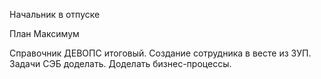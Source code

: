 Начальник в отпуске

План Максимум

Справочник ДЕВОПС итоговый.
Создание сотрудника в весте из ЗУП.
Задачи СЭБ доделать.
Доделать бизнес-процессы. 
